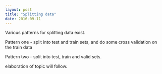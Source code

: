 ```yaml
---
layout: post
title: "Splitting data"
date: 2016-09-11
---
```


Various patterns for splitting data exist.

Pattern one - split into test and train sets, and do some cross validation on the train data

Pattern two - split into test, train and valid sets.

elaboration of topic will follow.
